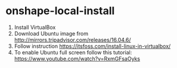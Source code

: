 # onshape-local-install

1) Install VirtualBox
2) Download Ubuntu image from http://mirrors.tripadvisor.com/releases/16.04.6/
3) Follow instruction https://itsfoss.com/install-linux-in-virtualbox/
4) To enable Ubuntu full screen follow this tutorial: https://www.youtube.com/watch?v=RxmGFsaOyks
